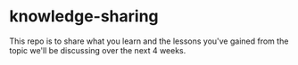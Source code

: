 # knowledge-sharing
This repo is to share what you learn and the lessons you've gained from the topic we'll be discussing over the next 4 weeks.
